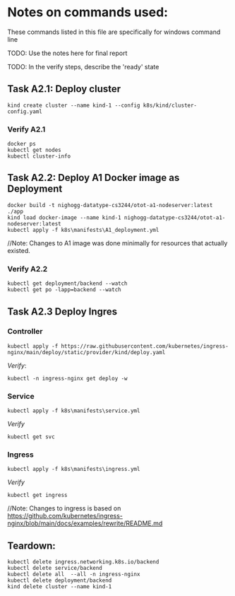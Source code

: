 # Notes on commands used:
These commands listed in this file are specifically for windows command line

TODO: Use the notes here for final report

TODO: In the verify steps, describe the 'ready' state

## Task A2.1: Deploy cluster
```
kind create cluster --name kind-1 --config k8s/kind/cluster-config.yaml
```
### Verify A2.1
```
docker ps
kubectl get nodes
kubectl cluster-info
```
## Task A2.2: Deploy A1 Docker image as Deployment
```
docker build -t nighogg-datatype-cs3244/otot-a1-nodeserver:latest ./app
kind load docker-image --name kind-1 nighogg-datatype-cs3244/otot-a1-nodeserver:latest
kubectl apply -f k8s\manifests\A1_deployment.yml
```

//Note: Changes to A1 image was done minimally for resources that actually existed.

### Verify A2.2
```
kubectl get deployment/backend --watch
kubectl get po -lapp=backend --watch
```

## Task A2.3 Deploy Ingres 
### Controller
```
kubectl apply -f https://raw.githubusercontent.com/kubernetes/ingress-nginx/main/deploy/static/provider/kind/deploy.yaml
```
*Verify*:
```
kubectl -n ingress-nginx get deploy -w
```

### Service

```
kubectl apply -f k8s\manifests\service.yml
```
*Verify*
```
kubectl get svc
```

### Ingress

```
kubectl apply -f k8s\manifests\ingress.yml
```
*Verify*
```
kubectl get ingress
```

//Note: Changes to ingress is based on https://github.com/kubernetes/ingress-nginx/blob/main/docs/examples/rewrite/README.md

## Teardown:
```
kubectl delete ingress.networking.k8s.io/backend
kubectl delete service/backend
kubectl delete all  --all -n ingress-nginx
kubectl delete deployment/backend
kind delete cluster --name kind-1
```